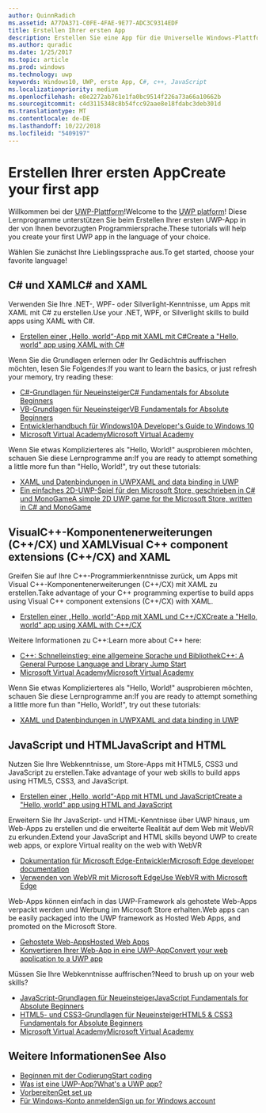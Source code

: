 ```yaml
---
author: QuinnRadich
ms.assetid: A77DA371-C0FE-4FAE-9E77-ADC3C9314EDF
title: Erstellen Ihrer ersten App
description: Erstellen Sie eine App für die Universelle Windows-Plattform (UWP) für Windows10 mithilfe Ihrer bevorzugten Programmiersprache.
ms.author: quradic
ms.date: 1/25/2017
ms.topic: article
ms.prod: windows
ms.technology: uwp
keywords: Windows10, UWP, erste App, C#, c++, JavaScript
ms.localizationpriority: medium
ms.openlocfilehash: e8e2272ab761e1fa0bc9514f226a73a66a10662b
ms.sourcegitcommit: c4d3115348c8b54fcc92aae8e18fdabc3deb301d
ms.translationtype: MT
ms.contentlocale: de-DE
ms.lasthandoff: 10/22/2018
ms.locfileid: "5409197"
---
```

# <a name="create-your-first-app"></a><span data-ttu-id="34d3f-104">Erstellen Ihrer ersten App</span><span class="sxs-lookup"><span data-stu-id="34d3f-104">Create your first app</span></span>

<span data-ttu-id="34d3f-105">Willkommen bei der [UWP-Plattform](universal-application-platform-guide.md)!</span><span class="sxs-lookup"><span data-stu-id="34d3f-105">Welcome to the [UWP platform](universal-application-platform-guide.md)!</span></span> <span data-ttu-id="34d3f-106">Diese Lernprogramme unterstützen Sie beim Erstellen Ihrer ersten UWP-App in der von Ihnen bevorzugten Programmiersprache.</span><span class="sxs-lookup"><span data-stu-id="34d3f-106">These tutorials will help you create your first UWP app in the language of your choice.</span></span>

<span data-ttu-id="34d3f-107">Wählen Sie zunächst Ihre Lieblingssprache aus.</span><span class="sxs-lookup"><span data-stu-id="34d3f-107">To get started, choose your favorite language!</span></span>

## <a name="c-and-xaml"></a><span data-ttu-id="34d3f-108">C# und XAML</span><span class="sxs-lookup"><span data-stu-id="34d3f-108">C# and XAML</span></span>

<span data-ttu-id="34d3f-109">Verwenden Sie Ihre .NET-, WPF- oder Silverlight-Kenntnisse, um Apps mit XAML mit C# zu erstellen.</span><span class="sxs-lookup"><span data-stu-id="34d3f-109">Use your .NET, WPF, or Silverlight skills to build apps using XAML with C#.</span></span>

* [<span data-ttu-id="34d3f-110">Erstellen einer „Hello, world“-App mit XAML mit C#</span><span class="sxs-lookup"><span data-stu-id="34d3f-110">Create a "Hello, world" app using XAML with C#</span></span>](create-a-hello-world-app-xaml-universal.md)

<span data-ttu-id="34d3f-111">Wenn Sie die Grundlagen erlernen oder Ihr Gedächtnis auffrischen möchten, lesen Sie Folgendes:</span><span class="sxs-lookup"><span data-stu-id="34d3f-111">If you want to learn the basics, or just refresh your memory, try reading these:</span></span>

* [<span data-ttu-id="34d3f-112">C#-Grundlagen für Neueinsteiger</span><span class="sxs-lookup"><span data-stu-id="34d3f-112">C# Fundamentals for Absolute Beginners</span></span>](https://go.microsoft.com/fwlink/?linkid=850801)
* [<span data-ttu-id="34d3f-113">VB-Grundlagen für Neueinsteiger</span><span class="sxs-lookup"><span data-stu-id="34d3f-113">VB Fundamentals for Absolute Beginners</span></span>](https://go.microsoft.com/fwlink/?linkid=850802)
* [<span data-ttu-id="34d3f-114">Entwicklerhandbuch für Windows10</span><span class="sxs-lookup"><span data-stu-id="34d3f-114">A Developer's Guide to Windows 10</span></span>](https://go.microsoft.com/fwlink/?linkid=850804)
* [<span data-ttu-id="34d3f-115">Microsoft Virtual Academy</span><span class="sxs-lookup"><span data-stu-id="34d3f-115">Microsoft Virtual Academy</span></span>](http://www.microsoftvirtualacademy.com/)

<span data-ttu-id="34d3f-116">Wenn Sie etwas Komplizierteres als "Hello, World!" ausprobieren möchten, schauen Sie diese Lernprogramme an:</span><span class="sxs-lookup"><span data-stu-id="34d3f-116">If you are ready to attempt something a little more fun than "Hello, World!", try out these tutorials:</span></span>

* [<span data-ttu-id="34d3f-117">XAML und Datenbindungen in UWP</span><span class="sxs-lookup"><span data-stu-id="34d3f-117">XAML and data binding in UWP</span></span>](xaml-basics-intro.md)
* [<span data-ttu-id="34d3f-118">Ein einfaches 2D-UWP-Spiel für den Microsoft Store, geschrieben in C# und MonoGame</span><span class="sxs-lookup"><span data-stu-id="34d3f-118">A simple 2D UWP game for the Microsoft Store, written in C# and MonoGame</span></span>](get-started-tutorial-game-mg2d.md)


## <a name="visual-c-component-extensions-ccx-and-xaml"></a><span data-ttu-id="34d3f-119">VisualC++-Komponentenerweiterungen (C++/CX) und XAML</span><span class="sxs-lookup"><span data-stu-id="34d3f-119">Visual C++ component extensions (C++/CX) and XAML</span></span>

<span data-ttu-id="34d3f-120">Greifen Sie auf Ihre C++-Programmierkenntnisse zurück, um Apps mit Visual C++-Komponentenerweiterungen (C++/CX) mit XAML zu erstellen.</span><span class="sxs-lookup"><span data-stu-id="34d3f-120">Take advantage of your C++ programming expertise to build apps using Visual C++ component extensions (C++/CX) with XAML.</span></span>

* [<span data-ttu-id="34d3f-121">Erstellen einer „Hello, world“-App mit XAML und C++/CX</span><span class="sxs-lookup"><span data-stu-id="34d3f-121">Create a "Hello, world" app using XAML with C++/CX</span></span>](create-a-basic-windows-10-app-in-cpp.md)

<span data-ttu-id="34d3f-122">Weitere Informationen zu C++:</span><span class="sxs-lookup"><span data-stu-id="34d3f-122">Learn more about C++ here:</span></span>

* [<span data-ttu-id="34d3f-123">C++: Schnelleinstieg: eine allgemeine Sprache und Bibliothek</span><span class="sxs-lookup"><span data-stu-id="34d3f-123">C++: A General Purpose Language and Library Jump Start</span></span>](http://www.microsoftvirtualacademy.com/training-courses/c-a-general-purpose-language-and-library-jump-start)
* [<span data-ttu-id="34d3f-124">Microsoft Virtual Academy</span><span class="sxs-lookup"><span data-stu-id="34d3f-124">Microsoft Virtual Academy</span></span>](http://go.microsoft.com/fwlink/p/?LinkID=389916)

<span data-ttu-id="34d3f-125">Wenn Sie etwas Komplizierteres als "Hello, World!" ausprobieren möchten, schauen Sie diese Lernprogramme an:</span><span class="sxs-lookup"><span data-stu-id="34d3f-125">If you are ready to attempt something a little more fun than "Hello, World!", try out these tutorials:</span></span>

* [<span data-ttu-id="34d3f-126">XAML und Datenbindungen in UWP</span><span class="sxs-lookup"><span data-stu-id="34d3f-126">XAML and data binding in UWP</span></span>](xaml-basics-intro.md)

## <a name="javascript-and-html"></a><span data-ttu-id="34d3f-127">JavaScript und HTML</span><span class="sxs-lookup"><span data-stu-id="34d3f-127">JavaScript and HTML</span></span>

<span data-ttu-id="34d3f-128">Nutzen Sie Ihre Webkenntnisse, um Store-Apps mit HTML5, CSS3 und JavaScript zu erstellen.</span><span class="sxs-lookup"><span data-stu-id="34d3f-128">Take advantage of your web skills to build apps using HTML5, CSS3, and JavaScript.</span></span>

* [<span data-ttu-id="34d3f-129">Erstellen einer „Hello, world“-App mit HTML und JavaScript</span><span class="sxs-lookup"><span data-stu-id="34d3f-129">Create a "Hello, world" app using HTML and JavaScript</span></span>](create-a-hello-world-app-js-uwp.md)

<span data-ttu-id="34d3f-130">Erweitern Sie Ihr JavaScript- und HTML-Kenntnisse über UWP hinaus, um Web-Apps zu erstellen und die erweiterte Realität auf dem Web mit WebVR zu erkunden.</span><span class="sxs-lookup"><span data-stu-id="34d3f-130">Extend your JavaScript and HTML skills beyond UWP to create web apps, or explore Virtual reality on the web with WebVR</span></span>

* [<span data-ttu-id="34d3f-131">Dokumentation für Microsoft Edge-Entwickler</span><span class="sxs-lookup"><span data-stu-id="34d3f-131">Microsoft Edge developer documentation</span></span>](https://docs.microsoft.com/microsoft-edge/)
* [<span data-ttu-id="34d3f-132">Verwenden von WebVR mit Microsoft Edge</span><span class="sxs-lookup"><span data-stu-id="34d3f-132">Use WebVR with Microsoft Edge</span></span>](https://docs.microsoft.com/en-us/microsoft-edge/webvr/)

<span data-ttu-id="34d3f-133">Web-Apps können einfach in das UWP-Framework als gehostete Web-Apps verpackt werden und Werbung im Microsoft Store erhalten.</span><span class="sxs-lookup"><span data-stu-id="34d3f-133">Web apps can be easily packaged into the UWP framework as Hosted Web Apps, and promoted on the Microsoft Store.</span></span>

* [<span data-ttu-id="34d3f-134">Gehostete Web-Apps</span><span class="sxs-lookup"><span data-stu-id="34d3f-134">Hosted Web Apps</span></span>](https://developer.microsoft.com/windows/bridges/hosted-web-apps)
* [<span data-ttu-id="34d3f-135">Konvertieren Ihrer Web-App in eine UWP-App</span><span class="sxs-lookup"><span data-stu-id="34d3f-135">Convert your web application to a UWP app</span></span>](../porting/hwa-create-windows.md)

<span data-ttu-id="34d3f-136">Müssen Sie Ihre Webkenntnisse auffrischen?</span><span class="sxs-lookup"><span data-stu-id="34d3f-136">Need to brush up on your web skills?</span></span>

* [<span data-ttu-id="34d3f-137">JavaScript-Grundlagen für Neueinsteiger</span><span class="sxs-lookup"><span data-stu-id="34d3f-137">JavaScript Fundamentals for Absolute Beginners</span></span>](http://www.microsoftvirtualacademy.com/training-courses/javascript-fundamentals-for-absolute-beginners)
* [<span data-ttu-id="34d3f-138">HTML5- und CSS3-Grundlagen für Neueinsteiger</span><span class="sxs-lookup"><span data-stu-id="34d3f-138">HTML5 & CSS3 Fundamentals for Absolute Beginners</span></span>](http://www.microsoftvirtualacademy.com/training-courses/html5-css3-fundamentals-development-for-absolute-beginners)
* [<span data-ttu-id="34d3f-139">Microsoft Virtual Academy</span><span class="sxs-lookup"><span data-stu-id="34d3f-139">Microsoft Virtual Academy</span></span>](http://go.microsoft.com/fwlink/p/?LinkID=389916)

## <a name="see-also"></a><span data-ttu-id="34d3f-140">Weitere Informationen</span><span class="sxs-lookup"><span data-stu-id="34d3f-140">See Also</span></span>

* [<span data-ttu-id="34d3f-141">Beginnen mit der Codierung</span><span class="sxs-lookup"><span data-stu-id="34d3f-141">Start coding</span></span>](create-uwp-apps.md)
* [<span data-ttu-id="34d3f-142">Was ist eine UWP-App?</span><span class="sxs-lookup"><span data-stu-id="34d3f-142">What's a UWP app?</span></span>](universal-application-platform-guide.md)
* [<span data-ttu-id="34d3f-143">Vorbereiten</span><span class="sxs-lookup"><span data-stu-id="34d3f-143">Get set up</span></span>](get-set-up.md)
* [<span data-ttu-id="34d3f-144">Für Windows-Konto anmelden</span><span class="sxs-lookup"><span data-stu-id="34d3f-144">Sign up for Windows account</span></span>](sign-up.md)
